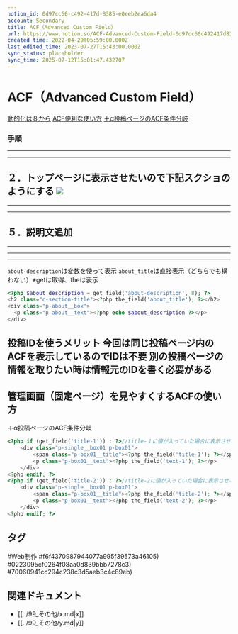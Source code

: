 ```yaml
---
notion_id: 0d97cc66-c492-417d-8385-e0eeb2ea6da4
account: Secondary
title: ACF（Advanced Custom Field）
url: https://www.notion.so/ACF-Advanced-Custom-Field-0d97cc66c492417d8385e0eeb2ea6da4
created_time: 2022-04-29T05:59:00.000Z
last_edited_time: 2023-07-27T15:43:00.000Z
sync_status: placeholder
sync_time: 2025-07-12T15:01:47.432707
---
```

# ACF（Advanced Custom Field）

[動的化は８から](/0d97cc66c492417d8385e0eeb2ea6da4#0223095cf0264f08aa0d839bbb7278c3)
[ACF便利な使い方](/0d97cc66c492417d8385e0eeb2ea6da4#70060941cc294c238c3d5aeb3c4c89eb)
[＋α投稿ページのACF条件分岐](/0d97cc66c492417d8385e0eeb2ea6da4#f6f4370987944077a995f39573a46105)
### 手順
---
---
２．トップページに表示させたいので下記スクショのようにする
![](https://prod-files-secure.s3.us-west-2.amazonaws.com/d58fe38c-a9d4-4466-aed9-85604b7b2c6d/00e48050-3fbb-4286-a7f6-e31282b154a4/Untitled.png?X-Amz-Algorithm=AWS4-HMAC-SHA256&X-Amz-Content-Sha256=UNSIGNED-PAYLOAD&X-Amz-Credential=ASIAZI2LB466WV6NF3ZS%2F20250719%2Fus-west-2%2Fs3%2Faws4_request&X-Amz-Date=20250719T060428Z&X-Amz-Expires=3600&X-Amz-Security-Token=IQoJb3JpZ2luX2VjEIX%2F%2F%2F%2F%2F%2F%2F%2F%2F%2FwEaCXVzLXdlc3QtMiJGMEQCIA7D6udSJR9pNVdOIzNZw2j1BaIi0QNSrWhY7yfBp7ZxAiA9Jt9e%2BA0gsd2GDdKp6lxrVEfsFdEC9AD0ucgJVTpWUCqIBAie%2F%2F%2F%2F%2F%2F%2F%2F%2F%2F8BEAAaDDYzNzQyMzE4MzgwNSIMq3qZQWeUj2Eu4CMKKtwDbf7Mx5ne9Bt57WBoo9d3Fplyx44a1GtQPk%2FgOATkfyz%2Fv1rnqMS00DTU4mMPnJ4xmvZyBQg%2B7BAUAhf9CzfffmetLnwXWE4wAm4lrp0Y3H4mpT2TMx5U0PlJZNZ1nLNpxpzeBB4KK0Xo19KByYEx%2Bioy2h%2FjheOvPSnNDo64LXEqfZG2pVGtQklOeHjDszIgpppI%2FnTb9TfyitfjChAhoAoVMN77osd%2FMaODuWgV76LIoTv6dpS20ykmazY0iTMOxdk53FNf02e54%2FYvIXz7NnbzYn9IPmx6zqsg1tAvVE2m5smm71rodWn7zwCVlRPOK%2Bk9Y0mAmCJi1AfSJV58goMQY1GhY2q0RY7QNQ%2FrIFksPayUDlZo5fnbl0Ds8jj2w7M5z0%2FdlD9RIo2wBz4Dvq%2BYtfuKuaiTf38g%2BrfrmUseZKPppcHdSFnv2xywU%2FD%2F2pfKesZ9SVqDSUaJf7r%2BZmato%2FZnFMb5q2gyOGIywjcHKQzbdgjo%2Fy2xnj2tvWsXRgTQ3XjMvPTP8nyPt20NhVd%2BlFjmoRXHOQO74Jd6rqlCoUN076uJfT%2BdaZSHvr2SPfJdnAMMnQliHMBbzmWku0915rjTlox6XNs96vBfJdMq42wV9DDQp3LYASIwnMXswwY6pgH4s0L0z%2B5F1xo%2FH239ubN33DOCuS%2FVl%2FjPDSWXQO1dRmuy%2BcUwRlAqapRVVTIw0JW5j180HJAQ1M1cYyg5%2B6o6rvuQQ0Sr1D52yyot9gJGCVyNus7M68sD7E0jZYHCiJDrVvYlH%2B5MnZzCOp2AO6UDHDDR8Df88i%2ByfpHyMaJLwYZC7sGNrQsmIcytg8p1q%2BxCTM7TgP27%2B3%2BocJSMzf3SmxUrvlhS&X-Amz-Signature=3799a866cd9359440990a862875be2e66b2c0ee4c4cb350155a0e6733f4ba3cc&X-Amz-SignedHeaders=host&x-amz-checksum-mode=ENABLED&x-id=GetObject)
---
---
---
５．説明文追加
---
---
---
---
`about-description`は変数を使って表示
`about_title`は直接表示（どちらでも構わない）※getは取得、theは表示
```php
<?php $about_description = get_field('about-description', 8); ?>
<h2 class="c-section-title"><?php the_field('about_title'); ?></h2>
<div class="p-about__box">
  <p class="p-about__text"><?php echo $about_description ?></p>
</div>
```
投稿IDを使うメリット
今回は同じ投稿ページ内のACFを表示しているのでIDは不要
別の投稿ページの情報を取りたい時は情報元のIDを書く必要がある
---
管理画面（固定ページ）を見やすくするACFの使い方
---
＋α投稿ページのACF条件分岐
```php
<?php if (get_field('title-1')) : ?>//title-１に値が入っていた場合に表示させる
	<div class="p-single__box01 p-box01">
		<span class="p-box01__title"><?php the_field('title-1'); ?></span>
		<p class="p-box01__text"><?php the_field('text-1'); ?></p>
	</div>
<?php endif; ?>
<?php if (get_field('title-2')) : ?>//title-2に値が入っていた場合に表示させる
	<div class="p-single__box01 p-box01">
		<span class="p-box01__title"><?php the_field('title-2'); ?></span>
		<p class="p-box01__text"><?php the_field('text-2'); ?></p>
	</div>
<?php endif; ?>
```

## タグ

#Web制作 #f6f4370987944077a995f39573a46105) #0223095cf0264f08aa0d839bbb7278c3) #70060941cc294c238c3d5aeb3c4c89eb) 

## 関連ドキュメント

- [[../99_その他/x.md|x]]
- [[../99_その他/y.md|y]]
